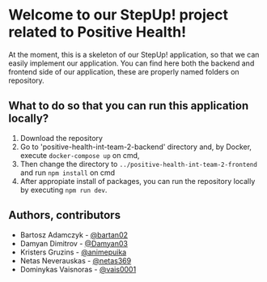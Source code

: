 # Welcome to our StepUp! project related to Positive Health!
At the moment, this is a skeleton of our StepUp! application, so that we can easily implement our application.
You can find here both the backend and frontend side of our application, these are properly named folders on repository.

## What to do so that you can run this application locally?
  1. Download the repository
  2. Go to 'positive-health-int-team-2-backend' directory and, by Docker, execute `docker-compose up` on cmd,
  3. Then change the directory to `../positive-health-int-team-2-frontend` and run `npm install` on cmd
  4. After appropiate install of packages, you can run the repository locally by executing `npm run dev`.

## Authors, contributors
  - Bartosz Adamczyk - [@bartan02](https://github.com/Bartan02)
  - Damyan Dimitrov - [@Damyan03](https://github.com/Damyan03)
  - Kristers Gruzins - [@animepuika](https://github.com/animepuika)
  - Netas Neverauskas - [@netas369](https://github.com/netas369)
  - Dominykas Vaisnoras - [@vais0001](https://github.com/vais0001)
